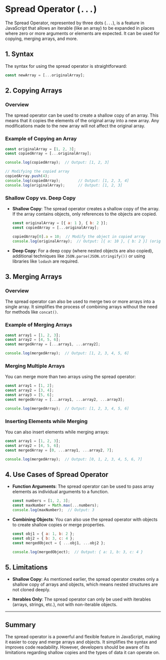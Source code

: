 # **Spread Operator (`...`)**

The Spread Operator, represented by three dots (`...`), is a feature in JavaScript that allows an iterable (like an array) to be expanded in places where zero or more arguments or elements are expected. It can be used for copying, merging arrays, and more.

## **1. Syntax**

The syntax for using the spread operator is straightforward:

```javascript
const newArray = [...originalArray];
```

## **2. Copying Arrays**

### **Overview**

The spread operator can be used to create a shallow copy of an array. This means that it copies the elements of the original array into a new array. Any modifications made to the new array will not affect the original array.

### **Example of Copying an Array**

```javascript
const originalArray = [1, 2, 3];
const copiedArray = [...originalArray];

console.log(copiedArray);  // Output: [1, 2, 3]

// Modifying the copied array
copiedArray.push(4);
console.log(copiedArray);        // Output: [1, 2, 3, 4]
console.log(originalArray);      // Output: [1, 2, 3]
```

### **Shallow Copy vs. Deep Copy**

- **Shallow Copy**: The spread operator creates a shallow copy of the array. If the array contains objects, only references to the objects are copied.
  
  ```javascript
  const originalArray = [{ a: 1 }, { b: 2 }];
  const copiedArray = [...originalArray];

  copiedArray[0].a = 10;  // Modify the object in copied array
  console.log(originalArray);  // Output: [{ a: 10 }, { b: 2 }] (original is affected)
  ```

- **Deep Copy**: For a deep copy (where nested objects are also copied), additional techniques like `JSON.parse(JSON.stringify())` or using libraries like `lodash` are required.

## **3. Merging Arrays**

### **Overview**

The spread operator can also be used to merge two or more arrays into a single array. It simplifies the process of combining arrays without the need for methods like `concat()`.

### **Example of Merging Arrays**

```javascript
const array1 = [1, 2, 3];
const array2 = [4, 5, 6];
const mergedArray = [...array1, ...array2];

console.log(mergedArray);  // Output: [1, 2, 3, 4, 5, 6]
```

### **Merging Multiple Arrays**

You can merge more than two arrays using the spread operator:

```javascript
const array1 = [1, 2];
const array2 = [3, 4];
const array3 = [5, 6];
const mergedArray = [...array1, ...array2, ...array3];

console.log(mergedArray);  // Output: [1, 2, 3, 4, 5, 6]
```

### **Inserting Elements while Merging**

You can also insert elements while merging arrays:

```javascript
const array1 = [1, 2, 3];
const array2 = [4, 5, 6];
const mergedArray = [0, ...array1, ...array2, 7];

console.log(mergedArray);  // Output: [0, 1, 2, 3, 4, 5, 6, 7]
```

## **4. Use Cases of Spread Operator**

- **Function Arguments**: The spread operator can be used to pass array elements as individual arguments to a function.

  ```javascript
  const numbers = [1, 2, 3];
  const maxNumber = Math.max(...numbers);
  console.log(maxNumber);  // Output: 3
  ```

- **Combining Objects**: You can also use the spread operator with objects to create shallow copies or merge properties.

  ```javascript
  const obj1 = { a: 1, b: 2 };
  const obj2 = { b: 3, c: 4 };
  const mergedObject = { ...obj1, ...obj2 };

  console.log(mergedObject);  // Output: { a: 1, b: 3, c: 4 }
  ```

## **5. Limitations**

- **Shallow Copy**: As mentioned earlier, the spread operator creates only a shallow copy of arrays and objects, which means nested structures are not cloned deeply.
  
- **Iterables Only**: The spread operator can only be used with iterables (arrays, strings, etc.), not with non-iterable objects.

---

## **Summary**

The spread operator is a powerful and flexible feature in JavaScript, making it easier to copy and merge arrays and objects. It simplifies the syntax and improves code readability. However, developers should be aware of its limitations regarding shallow copies and the types of data it can operate on.

